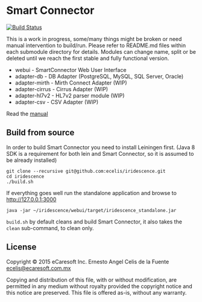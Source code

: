 Smart Connector
===============

[![Build Status](https://travis-ci.org/ecelis/iridescence.svg?branch=master)](https://travis-ci.org/ecelis/iridescence)

This is a work in progress, some/many things might be broken or need
manual intervention to build/run. Please refer to README.md files within
each submodule directory for details. Modules can change name, split or
be deleted until we reach the first stable and fully functional version.

  * webui           - SmartConnector Web User Interface
  * adapter-db      - DB Adapter (PostgreSQL, MySQL, SQL Server, Oracle)
  * adapter-mirth   - Mirth Connect Adapter (WIP)
  * adapter-cirrus  - Cirrus Adapter        (WIP)
  * adapter-hl7v2   - HL7v2 parser module (WIP)
  * adapter-csv     - CSV Adapter (WIP)

Read the [manual](https://github.com/ecelis/iridescence/wiki)

Build from source
-----------------

In order to build Smart Connector you need to install Leiningen first.
(Java 8 SDK is a requirement for both lein and Smart Connector, so it is
assumed to be already installed)

    git clone --recursive git@github.com:ecelis/iridescence.git
    cd iridescence
    ./build.sh

If everything goes well run the standalone application and browse to
http://127.0.0.1:3000

    java -jar ~/iridescence/webui/target/iridescence_standalone.jar


`build.sh` by default cleans and build Smart Connector, it also takes
the `clean` sub-command, to clean only.

## License

Copyright © 2015 eCaresoft Inc.
Ernesto Angel Celis de la Fuente <ecelis@ecaresoft.com.mx>

Copying and distribution of this file, with or without modification,
are permitted in any medium without royalty provided the copyright
notice and this notice are preserved.  This file is offered as-is,
without any warranty.
